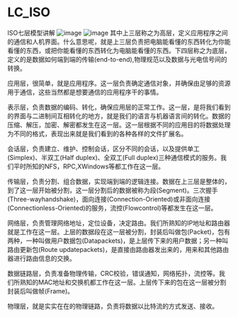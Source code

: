 # LC_ISO
ISO七层模型讲解
![image](https://user-images.githubusercontent.com/26539681/143543660-a52a3cce-9b82-4e8d-a281-10eba05a36e4.png)
![image](https://user-images.githubusercontent.com/26539681/143543678-3a2fb5a3-0a7f-43d7-b524-12d003333e4c.png)
其中上三层称之为高层，定义应用程序之间的通信和人机界面。什么意思呢，就是上三层负责把电脑能看懂的东西转化为你能看懂的东西，或把你能看懂的东西转化为电脑能看懂的东西。下四层称之为底层，定义的是数据如何端到端的传输(end-to-end),物理规范以及数据与光电信号间的转换。

应用层，很简单，就是应用程序。这一层负责确定通信对象，并确保由足够的资源用于通信，这些当然都是想要通信的应用程序干的事情。

表示层，负责数据的编码、转化，确保应用层的正常工作。这一层，是将我们看到的界面与二进制间互相转化的地方，就是我们的语言与机器语言间的转化。数据的压缩、解压，加密、解密都发生在这一层。这一层根据不同的应用目的将数据处理为不同的格式，表现出来就是我们看到的各种各样的文件扩展名。

会话层，负责建立、维护、控制会话，区分不同的会话，以及提供单工(Simplex)、半双工(Half duplex)、全双工(Full duplex)三种通信模式的服务。我们平时所知的NFS，RPC,XWindows等都工作在这一层。

传输层，负责分割、组合数据，实现端到端的逻辑连接。数据在上三层是整体的，到了这一层开始被分割，这一层分割后的数据被称为段(Segment)。三次握手(Three-wayhandshake)，面向连接(Connection-Oriented)或非面向连接(Connectionless-Oriented)的服务，流控(Flowcontrol)等都发生在这一层。

网络层，负责管理网络地址，定位设备，决定路由。我们所熟知的IP地址和路由器就是工作在这一层。上层的数据段在这一层被分割，封装后叫做包(Packet)，包有两种，一种叫做用户数据包(Datapackets)，是上层传下来的用户数据；另一种叫路由更新包(Route updatepackets)，是直接由路由器发出来的，用来和其他路由器进行路由信息的交换。

数据链路层，负责准备物理传输，CRC校验，错误通知，网络拓扑，流控等。我们所熟知的MAC地址和交换机都工作在这一层。上层传下来的包在这一层被分割封装后叫做帧(Frame)。

物理层，就是实实在在的物理链路，负责将数据以比特流的方式发送、接收。
